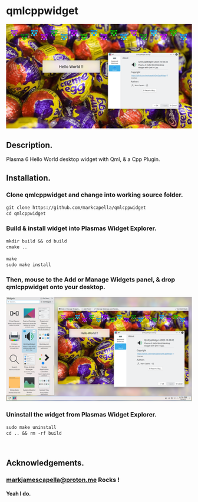 
# qmlcppwidget
!['install'](https://github.com/markcapella/qmlcppwidget/blob/main/qmlcppwidget.png)

## Description.
Plasma 6 Hello World desktop widget with Qml, & a Cpp Plugin.
&nbsp;

## Installation.

### Clone qmlcppwidget and change into working source folder.
    git clone https://github.com/markcapella/qmlcppwidget
    cd qmlcppwidget

### Build & install widget into Plasmas Widget Explorer.
    mkdir build && cd build
    cmake ..

    make
    sudo make install

### Then, mouse to the Add or Manage Widgets panel, & drop qmlcppwidget onto your desktop.
!['installExplorer'](https://github.com/markcapella/qmlcppwidget/blob/main/qmlcppwidgetExplorer.png)

### Uninstall the widget from Plasmas Widget Explorer.
    sudo make uninstall
    cd .. && rm -rf build

&nbsp;
## Acknowledgements.

### markjamescapella@proton.me Rocks !

#### Yeah I do.
&nbsp;

